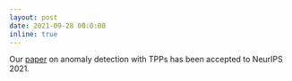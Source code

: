 ```yaml
---
layout: post
date: 2021-09-28 00:0:00
inline: true
---
```


Our [paper](https://arxiv.org/abs/2106.04465) on anomaly detection with TPPs has been accepted to NeurIPS 2021.
